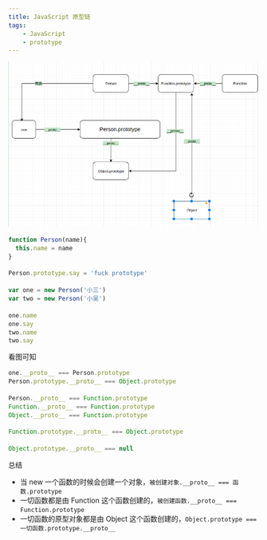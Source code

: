 ```yaml
---
title: JavaScript 原型链
tags:
	- JavaScript
	- prototype
---
```


![](/img/proto.png)
<!--more-->

```javascript
function Person(name){
  this.name = name
}

Person.prototype.say = 'fuck prototype'

var one = new Person('小三')
var two = new Person('小吴')

one.name
one.say
two.name
two.say
```

看图可知

```JavaScript
one.__proto__ === Person.prototype
Person.prototype.__proto__ === Object.prototype

Person.__proto__ === Function.prototype
Function.__proto__ === Function.prototype
Object.__proto__ === Function.prototype

Function.prototype.__proto__ === Object.prototype

Object.prototype.__proto__ === null
```

总结

- 当 new 一个函数的时候会创建一个对象，`被创建对象.__proto__ === 函数.prototype`
- 一切函数都是由 Function 这个函数创建的，`被创建函数.__proto__ === Function.prototype`
- 一切函数的原型对象都是由 Object 这个函数创建的，`Object.prototype === 一切函数.prototype.__proto__`